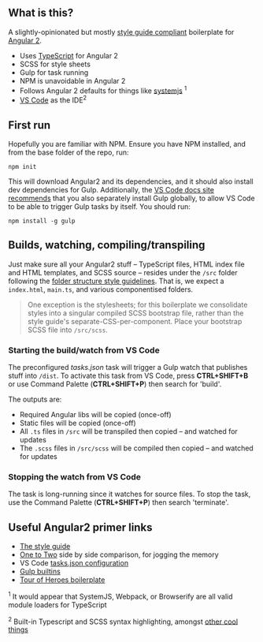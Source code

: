 ## What is this?

A slightly-opinionated but mostly [style guide compliant](https://angular.io/docs/ts/latest/guide/style-guide.html) boilerplate for [Angular 2](https://angular.io/).

+ Uses [TypeScript](https://angular.io/docs/ts/latest/guide/style-guide.html) for Angular 2
+ SCSS for style sheets   
+ Gulp for task running
+ NPM is unavoidable in Angular 2
+ Follows Angular 2 defaults for things like [systemjs](https://github.com/systemjs/systemjs) <sup>1</sup>
+ [VS Code](https://code.visualstudio.com/Download) as the IDE<sup>2</sup> 

## First run

Hopefully you are familiar with NPM. Ensure you have NPM installed, and from the base folder of the repo, run: 
    
    npm init

This will download Angular2 and its dependencies, and it should also install dev dependencies for Gulp. Additionally, the [VS Code docs site recommends](https://code.visualstudio.com/docs/languages/css#_automating-sassless-compilation) that you also separately install Gulp globally, to allow VS Code to be able to trigger Gulp tasks by itself. You should run:

    npm install -g gulp


## Builds, watching, compiling/transpiling

Just make sure all your Angular2 stuff – TypeScript files, HTML index file and HTML templates, and SCSS source – resides under the `/src` folder following the [folder structure style guidelines](https://angular.io/docs/ts/latest/guide/style-guide.html#!#04-06). That is, we expect a `index.html`, `main.ts`, and various componentised folders. 

> One exception is the stylesheets; for this boilerplate we consolidate styles into a singular compiled SCSS bootstrap file, rather than the style guide's separate-CSS-per-component. Place your bootstrap SCSS file into `/src/scss`.

### Starting the build/watch from VS Code

The preconfigured *tasks.json* task will trigger a Gulp watch that publishes stuff into `/dist`. To activate this task from VS Code, press **CTRL+SHIFT+B** or use Command Palette (**CTRL+SHIFT+P**) then search for 'build'.

The outputs are:

+ Required Angular libs will be copied (once-off)
+ Static files will be copied (once-off) 
+ All `.ts` files in `/src` will be transpiled then copied – and watched for updates
+ The `.scss` files in `/src/scss` will be compiled then copied – and watched for updates

### Stopping the watch from VS Code

The task is long-running since it watches for source files. To stop the task, use the Command Palette (**CTRL+SHIFT+P**) then search 'terminate'.

## Useful Angular2 primer links

+ [The style guide](https://angular.io/docs/ts/latest/guide/style-guide.html)
+ [One to Two](https://angular.io/docs/ts/latest/cookbook/a1-a2-quick-reference.html) side by side comparison, for jogging the memory
+ VS Code [tasks.json configuration](https://code.visualstudio.com/docs/languages/typescript)
+ [Gulp builtins](https://gulp.readme.io/docs/gulpsrcglobs-options)
+ [Tour of Heroes boilerplate](https://github.com/johnpapa/angular2-tour-of-heroes)

<sup>1</sup> It would appear that SystemJS, Webpack, or Browserify are all valid module loaders for TypeScript

<sup>2</sup> Built-in Typescript and SCSS syntax highlighting, amongst [other cool things](https://code.visualstudio.com/docs/languages/typescript)
